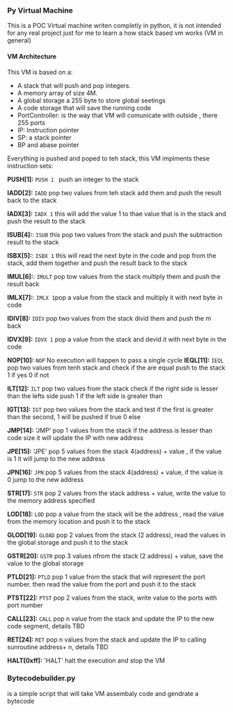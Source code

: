 ### Py Virtual Machine
This is a POC Virtual machine writen completly in python, it is not intended for any real project just for me to learn a
how stack based vm works (VM in general)

#### VM Architecture
This VM is based on a:
* A stack that will push and pop integers. 
* A memory array of size 4M.
* A global storage a 255 byte to store global seetings
* A code storage that will save the running code
* PortController: is the way that VM will comunicate with outside , there 255 ports
* IP: Instruction pointer
* SP: a stack pointer 
* BP and abase pointer

Everything is pushed and poped to teh stack, this VM implments these instruction sets:

**PUSH[1]:**
`PUSH 1 ` push an integer to the stack

**IADD[2]:**
`IADD` pop two values from teh stack add them and push the result back to the stack

**IADX[3]:**
`IADX 1` this will add the value 1 to thae value that is in the stack and push the result to the stack


**ISUB[4]:**:
`ISUB` this pop two values from the stack and push the subtraction result to the stack

**ISBX[5]:**:
`ISBX 1` this will read the next byte in the code and pop from the stack, add them together and push the result back to the stack

**IMUL[6]:**:
`IMULT` pop tow values from the stack multiply them and push the result back

**IMLX[7]:**: 
`IMLX 1`pop a value from the stack and multiply it with next byte
in code 

**IDIV[8]:**
`IDIV` pop two values from the stack divid them and push the m back

**IDVX[9]:**
`IDVX 1` pop a value from the stack and devid it with next byte in the code

**NOP[10]:**
`NOP` No execution will happen to pass a single cycle
**IEQL[11]:**
`IEQL` pop two values from tenh stack and check if the are  equal push to the stack 1 if yes 0 if not

**ILT[12]:**
`ILT` pop two values from the stack check if the right side is lesser than the lefts side
push 1 if the left side is greater than 

**IGT[13]:**
`IGT` pop two values from the stack and test if the first is greater than the second, 1 will be pushed if true 0 else

**JMP[14]:**
'JMP' pop 1 values from the stack if the address is lesser than code size it will update the IP with new address

**JPE[15]:**
'JPE' pop 5 values from the stack 4(address) + value , if the value is 1 it will jump to the new address

**JPN[16]:**
`JPN` pop 5 values from the stack 4(address) + value, if the value is 0 jump to the new address

**STR[17]:**
`STR` pop 2  values from the stack address + value, write the value to the memory address specified

**LOD[18]:**
`LOD` pop a value from the stack will be the address , read the value from the memory location and push it to the stack

**GLOD[19]:**
`GLOAD` pop 2 values from the stack (2 address), read the values in the global storage and push it to the stack

**GSTR[20]:**
`GSTR` pop 3 values nfrom the stack (2 address) + value, save the value to the global storage

**PTLD[21]:**
`PTLD` pop 1 value from the stack that will represent the port number. then read the value
from the port and push it to the stack

**PTST[22]:**
`PTST` pop 2 values from the stack, write value to the ports with port number

**CALL[23]:**
`CALL` pop n value from the stack and update the IP to the new code segment, details TBD

**RET[24]:**
`RET` pop n values from the stack and update the IP to calling sunroutine address+ n, details TBD

**HALT[0xff]:**
'HALT' halt the execution and stop the VM 

### Bytecodebuilder.py
is a simple script that will take VM assembaly code and gendrate a bytecode



